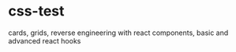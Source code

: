 # css-test

cards, grids, reverse engineering with react components, basic and advanced react hooks
